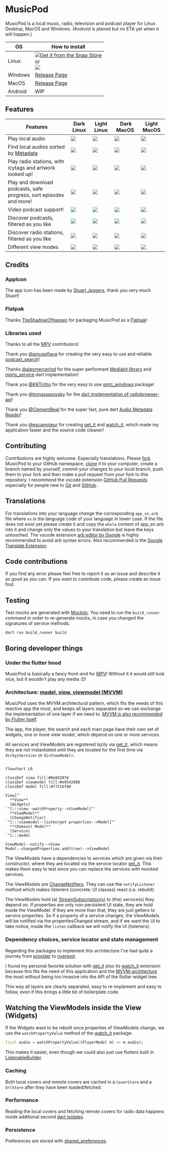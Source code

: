 # MusicPod

MusicPod is a local music, radio, television and podcast player for Linux Desktop, MacOS and Windows. (Android is planed but no ETA yet when it will happen.)

|OS|How to install|
|-|-|
|Linux|[![Get it from the Snap Store](https://snapcraft.io/static/images/badges/en/snap-store-black.svg)](https://snapcraft.io/musicpod) <br/> or <br/> [![](https://flathub.org/api/badge?locale=en)](https://flathub.org/apps/org.feichtmeier.Musicpod)|
|Windows|[Release Page](https://github.com/ubuntu-flutter-community/musicpod/releases)|
|MacOS|[Release Page](https://github.com/ubuntu-flutter-community/musicpod/releases)|
|Android|WIP|


## Features

|Features | Dark Linux | Light Linux | Dark MacOS | Light MacOS | 
|-|-|-|-|-|
|Play local audio|![](.github/images/album_dark_linux.png)|![](.github/images/album_light_linux.png)|![](.github/images/album_dark_macos.png)|![](.github/images/album_light_macos.png)|
|Find local audios sorted by [Metadata](https://github.com/ClementBeal/audio_metadata_reader) |![](.github/images/albums_dark_linux.png)|![](.github/images/albums_light_linux.png)|![](.github/images/albums_dark_macos.png)|![](.github/images/albums_light_macos.png)|
|Play radio stations, with icytags and artwork looked up!|![](.github/images/station_dark_linux.png)|![](.github/images/station_light_linux.png)|![](.github/images/station_dark_macos.png)|![](.github/images/station_light_macos.png)|
|Play and download podcasts, safe progress, sort episodes and more!|![](.github/images/podcast_dark_linux.png)|![](.github/images/podcast_light_linux.png)|![](.github/images/podcast_dark_macos.png)|![](.github/images/podcast_light_macos.png)|
|Video podcast support!|![](.github/images/video_dark_linux.png)|![](.github/images/video_light_linux.png)|![](.github/images/video_dark_macos.png)|![](.github/images/video_light_macos.png)|
|Discover podcasts, filtered as you like|![](.github/images/podcasts_dark_linux.png)|![](.github/images/podcasts_light_linux.png)|![](.github/images/podcasts_dark_macos.png)|![](.github/images/podcasts_light_macos.png)|
|Discover radio stations, filtered as you like|![](.github/images/radio_dark_linux.png)|![](.github/images/radio_light_linux.png)|![](.github/images/radio_dark_macos.png)|![](.github/images/radio_light_macos.png)|
|Different view modes|![](.github/images/fullheight_dark_linux.png)|![](.github/images/fullheight_light_linux.png)|![](.github/images/fullheight_dark_macos.png)|![](.github/images/fullheight_light_macos.png)|


## Credits

### AppIcon

The app icon has been made by [Stuart Jaggers](https://github.com/ubuntujaggers), thank you very much Stuart!

### Flatpak

Thanks [TheShadowOfHassen](https://github.com/TheShadowOfHassen) for packaging MusicPod as a  [Flatpak](https://flathub.org/apps/org.feichtmeier.Musicpod)!

### Libraries used

Thanks to all the [MPV](https://github.com/mpv-player/mpv) contributors!

Thank you [@amugofjava](https://github.com/amugofjava) for creating the very easy to use and reliable [podcast_search](https://github.com/amugofjava/podcast_search)!

Thanks [@alexmercerind](https://github.com/alexmercerind) for the super performant [Mediakit library](https://github.com/alexmercerind/media_kit) and [mpris_service](https://github.com/alexmercerind/mpris_service) dart implementation!

Thank you [@KRTirtho](https://github.com/KRTirtho) for the very easy to use [smtc_windows](https://github.com/KRTirtho/smtc_windows) package!

Thank you [@tomassasovsky](https://github.com/tomassasovsky) for the [dart implementation of radiobrowser-api](https://github.com/tomassasovsky/radio-browser-api.dart)!

Thank you [@ClementBeal](https://github.com/ClementBeal) for the super fast, pure dart [Audio Metadata Reader](https://github.com/ClementBeal/audio_metadata_reader)!

Thank you [@escamoteur](https://github.com/escamoteur) for creating [get_it](https://pub.dev/packages/get_it) and [watch_it](https://pub.dev/packages/watch_it), which made my application faster and the source code cleaner!

## Contributing

Contributions are highly welcome. Especially translations.
Please [fork](https://docs.github.com/en/pull-requests/collaborating-with-pull-requests/working-with-forks/fork-a-repo) MusicPod to your GitHub namespace, [clone](https://docs.github.com/de/repositories/creating-and-managing-repositories/cloning-a-repository) it to your computer, create a branch named by yourself, commit your changes to your local branch, push them to your fork and then make a pull request from your fork to this repository.
I recommend the vscode extension [GitHub Pull Requests](https://marketplace.visualstudio.com/items?itemName=GitHub.vscode-pull-request-github) especially for people new to [Git](https://git-scm.com/doc) and [GitHub](https://docs.github.com/en/get-started/start-your-journey).

## Translations
For translations into your language change the corresponding `app_xx.arb` file where `xx` is the language code of your language in lower case.
If the file does not exist yet please create it and copy the `whole` content of app_en.arb into it and change only the values to your translation but leave the keys untouched.
The vscode extension [arb editor by Google](https://marketplace.visualstudio.com/items?itemName=Google.arb-editor) is highly recommended to avoid arb syntax errors.
Also recommended is the [Google Translate Extension](https://marketplace.visualstudio.com/items?itemName=funkyremi.vscode-google-translate).

## Code contributions

If you find any error please feel free to report it as an issue and describe it as good as you can.
If you want to contribute code, please create an issue first.

## Testing

Test mocks are generated with [Mockito](https://github.com/dart-lang/mockito). You need to run the `build_runner` command in order to re-generate mocks, in case you changed the signatures of service methods.

`dart run build_runner build`

## Boring developer things

### Under the flutter hood

MusicPod is basically a fancy front-end for [MPV](https://github.com/mpv-player/mpv)! Without it it would still look nice, but it wouldn't play any media :D!

### Architecture: [model, view, viewmodel (MVVM)](https://en.wikipedia.org/wiki/Model%E2%80%93view%E2%80%93viewmodel)

MusicPod uses the MVVM architectural pattern, which fits the needs of this reactive app the most, and keeps all layers separated so we can exchange the implementation of one layer if we need to. [MVVM is also recommended by Flutter itself](https://docs.flutter.dev/get-started/fwe/state-management#using-mvvm-for-your-applications-architecture).

The app, the player, the search and each main page have their own set of widgets, one or more view model, which depend on one or more services.

All services and ViewModels are registered lazily via [get_it](https://pub.dev/packages/get_it), which means they are not instantiated until they are located for the first time via `di<XyzService>` or `di<ViewModel>`.

```mermaid

flowchart LR

classDef view fill:#0e84207d
classDef viewmodel fill:#e9542080
classDef model fill:#77216f80

View["`
  **View**
  (Widgets)
`"]:::view--watchProperty-->ViewModel["`
  **ViewModel**
  (ChangeNotifier)
`"]:::viewmodel--listen/get properties-->Model["`
  **(Domain) Model**
  (Service)
`"]:::model

ViewModel--notify-->View
Model--changedProperties.add(true)-->ViewModel

```

The ViewModels have a dependencies to services which are given via their constructor, where they are located via the service locator [get_it](https://pub.dev/packages/get_it). This makes them easy to test since you can replace the services with mocked services.

The ViewModels are [ChangeNotifiers](https://api.flutter.dev/flutter/foundation/ChangeNotifier-class.html). They can use the `notifyListener` method which makes listeners (concrete: UI classes) react (i.e. rebuild).

The ViewModels hold (a) [StreamSubscription(s)](https://api.flutter.dev/flutter/dart-async/StreamSubscription-class.html) to (the) service(s) they depend on. If properties are only non-persistent UI state, they are hold inside the ViewModel. If they are more than that, they are just getters to service properties.
So if a property of a service changes, the ViewModels will be notified via the propertiesChanged stream, and if we want the UI to take notice, inside the `listen` callback we will notify the UI (listeners).

### Dependency choices, service locator and state management

Regarding the packages to implement this architecture I've had quite a journey from [provider](https://pub.dev/packages/provider) to [riverpod](https://pub.dev/packages/riverpod).

I found my personal favorite solution with [get_it](https://pub.dev/packages/get_it) plus its [watch_it](https://pub.dev/packages/watch_it) extension because this fits the need of this application and the [MVVM-architecture](https://docs.flutter.dev/get-started/fwe/state-management#using-mvvm-for-your-applications-architecture) the most without being too invasive into the API of the flutter widget tree.

This way all layers are clearly separated, easy to re-implement and easy to follow, even if this brings a little bit of boilerplate code.

## Watching the ViewModels inside the View (Widgets)

If the Widgets want to be rebuilt once properties of ViewModels change, we use the `watchPropertyValue` method of the [watch_it](https://pub.dev/packages/watch_it) package:

```dart
final audio = watchPropertyValue((PlayerModel m) => m.audio);
```

This makes it easier, even though we could also just use flutters built in [ListenableBuilder](https://api.flutter.dev/flutter/widgets/ListenableBuilder-class.html).

### Caching

Both local covers and remote covers are cached in a `CoverStore` and a `UrlStore` after they have been loaded/fetched.

### Performance

Reading the local covers and fetching remote covers for radio data happens inside additional second [dart isolates](https://dart.dev/language/isolates).

### Persistence

Preferences are stored with [shared_preferences](https://pub.dev/packages/shared_preferences).